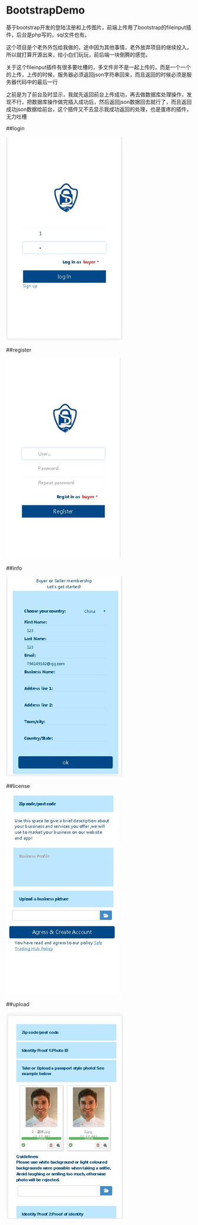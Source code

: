 # BootstrapDemo
基于bootstrap开发的登陆注册和上传图片，前端上传用了bootstrap的fileinput插件，后台是php写的，sql文件也有。

这个项目是个老外外包给我做的，途中因为其他事情，老外放弃项目的继续投入，所以就打算开源出来，给小白们玩玩，前后端一块倒腾的感觉。

关于这个fileinput插件有很多要吐槽的，多文件并不是一起上传的，而是一个一个的上传，上传的时候，服务器必须返回json字符串回来，而且返回的时候必须是服务器代码中的最后一行

之前是为了前台及时显示，我就先返回前台上传成功，再去做数据库处理操作，发现不行，把数据库操作做完插入成功后，然后返回json数据回去就行了，而且返回成功json数据给前台，这个插件又不去显示我成功返回的处理，也是蛋疼的插件，无力吐槽


##login

![screen/login](screen/login.jpg)

##register

![screen/register](screen/register.jpg)

##info

![screen/info](screen/info.jpg)

##license

![screen/license](screen/license.jpg)

##upload

![screen/upload](screen/upload.jpg)